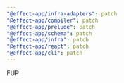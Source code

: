 ```yaml
---
"@effect-app/infra-adapters": patch
"@effect-app/compiler": patch
"@effect-app/prelude": patch
"@effect-app/schema": patch
"@effect-app/infra": patch
"@effect-app/react": patch
"@effect-app/cli": patch
---
```


FUP
